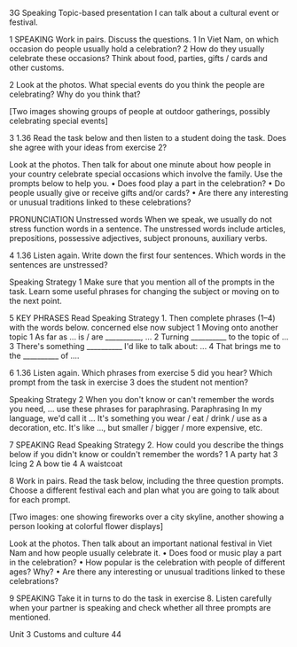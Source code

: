3G Speaking
Topic-based presentation
I can talk about a cultural event or festival.

1 SPEAKING Work in pairs. Discuss the questions.
1 In Viet Nam, on which occasion do people usually hold a celebration?
2 How do they usually celebrate these occasions? Think about food, parties, gifts / cards and other customs.

2 Look at the photos. What special events do you think the people are celebrating? Why do you think that?

[Two images showing groups of people at outdoor gatherings, possibly celebrating special events]

3 1.36 Read the task below and then listen to a student doing the task. Does she agree with your ideas from exercise 2?

Look at the photos. Then talk for about one minute about how people in your country celebrate special occasions which involve the family. Use the prompts below to help you.
• Does food play a part in the celebration?
• Do people usually give or receive gifts and/or cards?
• Are there any interesting or unusual traditions linked to these celebrations?

PRONUNCIATION Unstressed words
When we speak, we usually do not stress function words in a sentence. The unstressed words include articles, prepositions, possessive adjectives, subject pronouns, auxiliary verbs.

4 1.36 Listen again. Write down the first four sentences. Which words in the sentences are unstressed?

Speaking Strategy 1
Make sure that you mention all of the prompts in the task. Learn some useful phrases for changing the subject or moving on to the next point.

5 KEY PHRASES Read Speaking Strategy 1. Then complete phrases (1–4) with the words below.
concerned  else  now  subject
1 Moving onto another topic
1 As far as ... is / are __________, ...
2 Turning __________ to the topic of ...
3 There's something __________ I'd like to talk about: ...
4 That brings me to the __________ of ....

6 1.36 Listen again. Which phrases from exercise 5 did you hear? Which prompt from the task in exercise 3 does the student not mention?

Speaking Strategy 2
When you don't know or can't remember the words you need, ... use these phrases for paraphrasing.
Paraphrasing
In my language, we'd call it ...
It's something you wear / eat / drink / use as a decoration, etc.
It's like ..., but smaller / bigger / more expensive, etc.

7 SPEAKING Read Speaking Strategy 2. How could you describe the things below if you didn't know or couldn't remember the words?
1 A party hat    3 Icing
2 A bow tie      4 A waistcoat

8 Work in pairs. Read the task below, including the three question prompts. Choose a different festival each and plan what you are going to talk about for each prompt.

[Two images: one showing fireworks over a city skyline, another showing a person looking at colorful flower displays]

Look at the photos. Then talk about an important national festival in Viet Nam and how people usually celebrate it.
• Does food or music play a part in the celebration?
• How popular is the celebration with people of different ages? Why?
• Are there any interesting or unusual traditions linked to these celebrations?

9 SPEAKING Take it in turns to do the task in exercise 8. Listen carefully when your partner is speaking and check whether all three prompts are mentioned.

Unit 3 Customs and culture 44